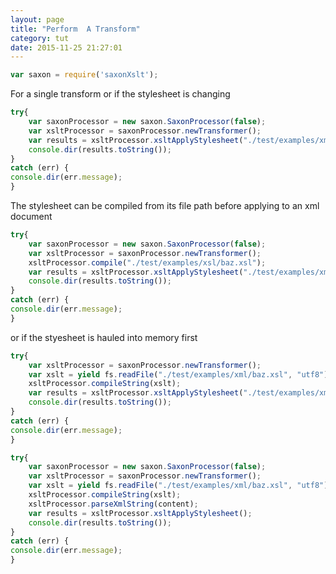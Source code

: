 ```yaml
---
layout: page
title: "Perform  A Transform"
category: tut
date: 2015-11-25 21:27:01
---
```


```javascript
var saxon = require('saxonXslt');
```

For a single transform or if the stylesheet is changing

```javascript
try{
    var saxonProcessor = new saxon.SaxonProcessor(false);
    var xsltProcessor = saxonProcessor.newTransformer();
    var results = xsltProcessor.xsltApplyStylesheet("./test/examples/xml/foo.xml", "./test/examples/xsl/baz.xsl");
    console.dir(results.toString());
}
catch (err) {
console.dir(err.message);
}
```

The stylesheet can be compiled from its file path before applying to an xml document

```javascript
try{
    var saxonProcessor = new saxon.SaxonProcessor(false);
    var xsltProcessor = saxonProcessor.newTransformer();
    xsltProcessor.compile("./test/examples/xsl/baz.xsl");
    var results = xsltProcessor.xsltApplyStylesheet("./test/examples/xml/foo.xml");
    console.dir(results.toString());
}
catch (err) {
console.dir(err.message);
}
```

or if the styesheet is hauled into memory first

```javascript
try{
    var xsltProcessor = saxonProcessor.newTransformer();
    var xslt = yield fs.readFile("./test/examples/xml/baz.xsl", "utf8");
    xsltProcessor.compileString(xslt);
    var results = xsltProcessor.xsltApplyStylesheet("./test/examples/xml/foo.xml");
    console.dir(results.toString());
}
catch (err) {
console.dir(err.message);
}
```

```javascript
try{
    var saxonProcessor = new saxon.SaxonProcessor(false);
    var xsltProcessor = saxonProcessor.newTransformer();
    var xslt = yield fs.readFile("./test/examples/xml/baz.xsl", "utf8");
    xsltProcessor.compileString(xslt);
    xsltProcessor.parseXmlString(content);
    var results = xsltProcessor.xsltApplyStylesheet();
    console.dir(results.toString());
}
catch (err) {
console.dir(err.message);
}
```


